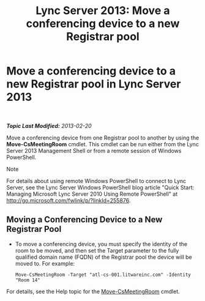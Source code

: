 ﻿---
title: 'Lync Server 2013: Move a conferencing device to a new Registrar pool'
TOCTitle: Move a conferencing device to a new Registrar pool
ms:assetid: 26e02ca3-e881-4f90-8bf0-b13649108100
ms:mtpsurl: https://technet.microsoft.com/en-us/library/JJ994025(v=OCS.15)
ms:contentKeyID: 51803934
ms.date: 07/23/2014
mtps_version: v=OCS.15
---

<div data-xmlns="http://www.w3.org/1999/xhtml">

<div class="topic" data-xmlns="http://www.w3.org/1999/xhtml" data-msxsl="urn:schemas-microsoft-com:xslt" data-cs="http://msdn.microsoft.com/en-us/">

<div data-asp="http://msdn2.microsoft.com/asp">

# Move a conferencing device to a new Registrar pool in Lync Server 2013

</div>

<div id="mainSection">

<div id="mainBody">

<span> </span>

_**Topic Last Modified:** 2013-02-20_

Move a conferencing device from one Registrar pool to another by using the **Move-CsMeetingRoom** cmdlet. This cmdlet can be run either from the Lync Server 2013 Management Shell or from a remote session of Windows PowerShell.

<div class="alert">


> [!NOTE]
> For details about using remote Windows PowerShell to connect to Lync Server, see the Lync Server Windows PowerShell blog article "Quick Start: Managing Microsoft Lync Server 2010 Using Remote PowerShell" at <A href="http://go.microsoft.com/fwlink/p/?linkid=255876">http://go.microsoft.com/fwlink/p/?linkId=255876</A>.



</div>

<div>


<div>

## Moving a Conferencing Device to a New Registrar Pool

  - To move a conferencing device, you must specify the identity of the room to be moved, and then set the Target parameter to the fully qualified domain name (FQDN) of the Registrar pool the device will be moved to. For example:
    
        Move-CsMeetingRoom -Target "atl-cs-001.litwareinc.com" -Identity "Room 14"

</div>

For details, see the Help topic for the [Move-CsMeetingRoom](move-csmeetingroom.md) cmdlet.

</div>

</div>

<span> </span>

</div>

</div>

</div>

